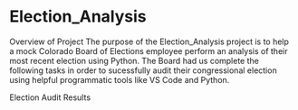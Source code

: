 # Election_Analysis

Overview of Project
The purpose of the Election_Analysis project is to help a mock Colorado Board of Elections employee perform an analysis of their most recent election using Python.  The Board had us complete the following tasks in order to sucessfully audit their congressional election using helpful programmatic tools like VS Code and Python.

Election Audit Results

